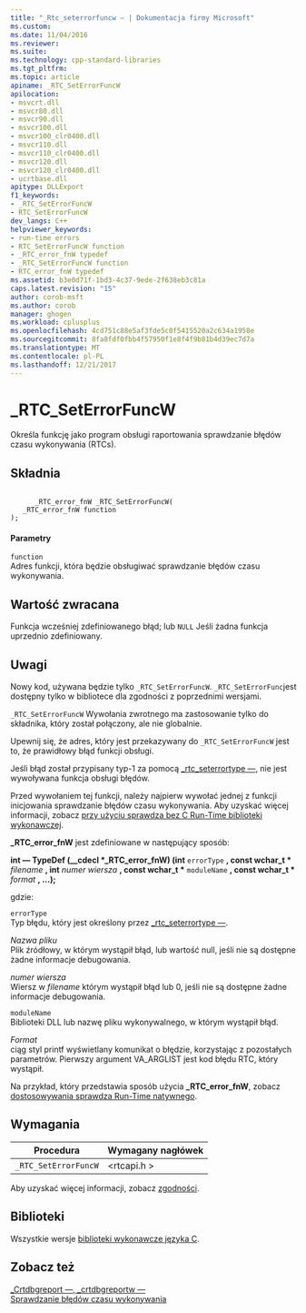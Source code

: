 ```yaml
---
title: "_Rtc_seterrorfuncw — | Dokumentacja firmy Microsoft"
ms.custom: 
ms.date: 11/04/2016
ms.reviewer: 
ms.suite: 
ms.technology: cpp-standard-libraries
ms.tgt_pltfrm: 
ms.topic: article
apiname: _RTC_SetErrorFuncW
apilocation:
- msvcrt.dll
- msvcr80.dll
- msvcr90.dll
- msvcr100.dll
- msvcr100_clr0400.dll
- msvcr110.dll
- msvcr110_clr0400.dll
- msvcr120.dll
- msvcr120_clr0400.dll
- ucrtbase.dll
apitype: DLLExport
f1_keywords:
- _RTC_SetErrorFuncW
- RTC_SetErrorFuncW
dev_langs: C++
helpviewer_keywords:
- run-time errors
- RTC_SetErrorFuncW function
- _RTC_error_fnW typedef
- _RTC_SetErrorFuncW function
- RTC_error_fnW typedef
ms.assetid: b3e0d71f-1bd3-4c37-9ede-2f638eb3c81a
caps.latest.revision: "15"
author: corob-msft
ms.author: corob
manager: ghogen
ms.workload: cplusplus
ms.openlocfilehash: 4cd751c88e5af3fde5c0f5415520a2c634a1958e
ms.sourcegitcommit: 8fa8fdf0fbb4f57950f1e8f4f9b81b4d39ec7d7a
ms.translationtype: MT
ms.contentlocale: pl-PL
ms.lasthandoff: 12/21/2017
---
```

# <a name="rtcseterrorfuncw"></a>_RTC_SetErrorFuncW
Określa funkcję jako program obsługi raportowania sprawdzanie błędów czasu wykonywania (RTCs).  
  
## <a name="syntax"></a>Składnia  
  
```  
  
      _RTC_error_fnW _RTC_SetErrorFuncW(  
   _RTC_error_fnW function   
);  
```  
  
#### <a name="parameters"></a>Parametry  
 `function`  
 Adres funkcji, która będzie obsługiwać sprawdzanie błędów czasu wykonywania.  
  
## <a name="return-value"></a>Wartość zwracana  
 Funkcja wcześniej zdefiniowanego błąd; lub `NULL` Jeśli żadna funkcja uprzednio zdefiniowany.  
  
## <a name="remarks"></a>Uwagi  
 Nowy kod, używana będzie tylko `_RTC_SetErrorFuncW`. `_RTC_SetErrorFunc`jest dostępny tylko w bibliotece dla zgodności z poprzednimi wersjami.  
  
 `_RTC_SetErrorFuncW` Wywołania zwrotnego ma zastosowanie tylko do składnika, który został połączony, ale nie globalnie.  
  
 Upewnij się, że adres, który jest przekazywany do `_RTC_SetErrorFuncW` jest to, że prawidłowy błąd funkcji obsługi.  
  
 Jeśli błąd został przypisany typ-1 za pomocą [_rtc_seterrortype —](../../c-runtime-library/reference/rtc-seterrortype.md), nie jest wywoływana funkcja obsługi błędów.  
  
 Przed wywołaniem tej funkcji, należy najpierw wywołać jednej z funkcji inicjowania sprawdzanie błędów czasu wykonywania. Aby uzyskać więcej informacji, zobacz [przy użyciu sprawdza bez C Run-Time biblioteki wykonawczej](/visualstudio/debugger/using-run-time-checks-without-the-c-run-time-library).  
  
 **_RTC_error_fnW** jest zdefiniowane w następujący sposób:  
  
 **int — TypeDef (__cdecl \*_RTC_error_fnW) (int** `errorType` **, const wchar_t \***  *filename* **, int** *numer wiersza* **, const wchar_t \***  `moduleName` **, const wchar_t \***  *format* **, ...);**   
  
 gdzie:  
  
 `errorType`  
 Typ błędu, który jest określony przez [_rtc_seterrortype —](../../c-runtime-library/reference/rtc-seterrortype.md).  
  
 *Nazwa pliku*  
 Plik źródłowy, w którym wystąpił błąd, lub wartość null, jeśli nie są dostępne żadne informacje debugowania.  
  
 *numer wiersza*  
 Wiersz w *filename* którym wystąpił błąd lub 0, jeśli nie są dostępne żadne informacje debugowania.  
  
 `moduleName`  
 Biblioteki DLL lub nazwę pliku wykonywalnego, w którym wystąpił błąd.  
  
 *Format*  
 ciąg styl printf wyświetlany komunikat o błędzie, korzystając z pozostałych parametrów. Pierwszy argument VA_ARGLIST jest kod błędu RTC, który wystąpił.  
  
 Na przykład, który przedstawia sposób użycia **_RTC_error_fnW**, zobacz [dostosowywania sprawdza Run-Time natywnego](/visualstudio/debugger/native-run-time-checks-customization).  
  
## <a name="requirements"></a>Wymagania  
  
|Procedura|Wymagany nagłówek|  
|-------------|---------------------|  
|`_RTC_SetErrorFuncW`|\<rtcapi.h >|  
  
 Aby uzyskać więcej informacji, zobacz [zgodności](../../c-runtime-library/compatibility.md).  
  
## <a name="libraries"></a>Biblioteki  
 Wszystkie wersje [biblioteki wykonawcze języka C](../../c-runtime-library/crt-library-features.md).  
  
## <a name="see-also"></a>Zobacz też  
 [_Crtdbgreport —, _crtdbgreportw —](../../c-runtime-library/reference/crtdbgreport-crtdbgreportw.md)   
 [Sprawdzanie błędów czasu wykonywania](../../c-runtime-library/run-time-error-checking.md)